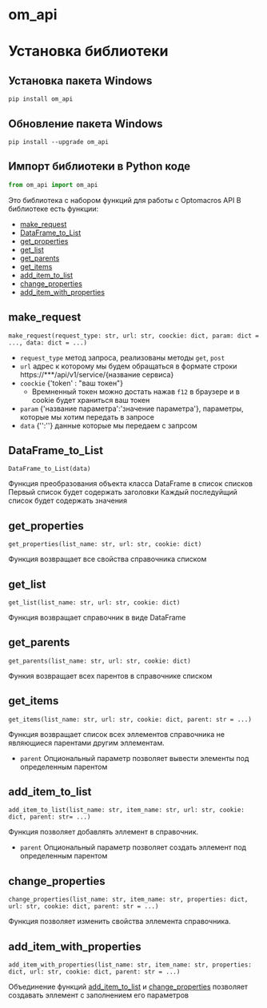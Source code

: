 # om_api

# Установка библиотеки
## Установка пакета Windows
```
pip install om_api
```
## Обновление пакета Windows
```
pip install --upgrade om_api
```
## Импорт библиотеки в Python коде
```python
from om_api import om_api
```

Это библиотека с набором функций для работы с Optomacros API
В библиотеке есть функции:
- [make_request](#make_request)
- [DataFrame_to_List](#DataFrame_to_List)
- [get_properties](#get_properties)
- [get_list](#get_list)
- [get_parents](#get_parents)
- [get_items](#get_items)
- [add_item_to_list](#add_item_to_list)
- [change_properties](#change_properties)
- [add_item_with_properties](#add_item_with_properties)

## make_request
`make_request(request_type: str, url: str, coockie: dict, param: dict = ..., data: dict = ...)`

- `request_type` метод запроса, реализованы методы `get`, `post`
- `url` адрес к которому мы будем обращаться в формате строки https://***/api/v1/service/{название сервиса}
- `coockie` {'token' : "ваш токен"}
    - Времненный токен можно достать нажав `f12` в браузере и в cookie будет храниться ваш токен
- `param` {'название параметра':'значение параметра'}, параметры, которые мы хотим передать в запросе
- `data` {'':''} данные которые мы передаем с запрсом

## DataFrame_to_List
`DataFrame_to_List(data)`

Функция преобразования объекта класса DataFrame в список списков
Первый список будет содержать заголовки
Каждый последуйщий список будет содержать значения

## get_properties
`get_properties(list_name: str, url: str, cookie: dict)`

Функция возвращает все свойства справочника списком

## get_list
`get_list(list_name: str, url: str, cookie: dict)`

Функция возвращает справочник в виде DataFrame

## get_parents
`get_parents(list_name: str, url: str, cookie: dict)`

Функия возвращает всех парентов в справочнике списком

## get_items
`get_items(list_name: str, url: str, cookie: dict, parent: str = ...)`

Функция возвращает список всех эллементов справочника не являющиеся парентами другим эллементам.
- `parent` Опциональный параметр позволяет вывести элементы под определенным парентом

## add_item_to_list
`add_item_to_list(list_name: str, item_name: str, url: str, cookie: dict, parent: str= ...)`

Функция позволяет добавлять эллемент в справочник.
- `parent` Опциональный параметр позволяет создать эллемент под определенным парентом

## change_properties
`change_properties(list_name: str, item_name: str, properties: dict, url: str, cookie: dict, parent: str = ...)`

Функция позволяет изменить свойства эллемента справочника.

## add_item_with_properties
`add_item_with_properties(list_name: str, item_name: str, properties: dict, url: str, cookie: dict, parent: str = ...)`

Объединение функций [add_item_to_list](#add_item_to_list) и [change_properties](#change_properties) позволяет создавать эллемент с заполнением его параметров